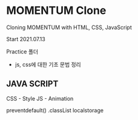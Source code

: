# MOMENTUM Clone

Cloning MOMENTUM with HTML, CSS, JavaScript

Start 2021.07.13

Practice 폴더
- js, css에 대한 기초 문법 정리

## JAVA SCRIPT

CSS - Style
JS - Animation

preventdefault()
.classList
localstorage